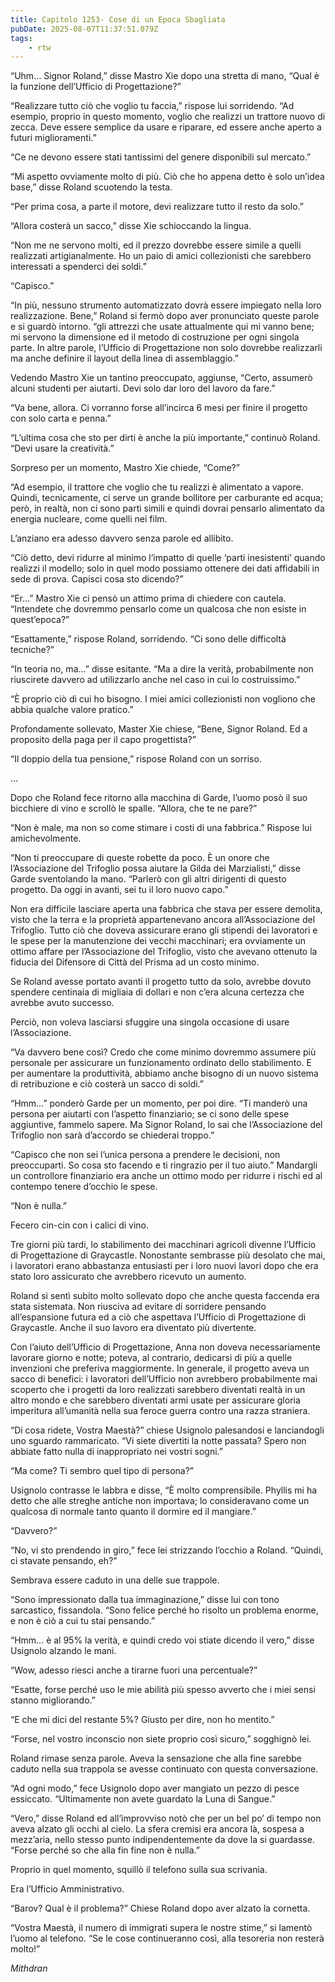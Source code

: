 ```yaml
---
title: Capitolo 1253- Cose di un Epoca Sbagliata
pubDate: 2025-08-07T11:37:51.079Z
tags:
    - rtw
---
```



“Uhm… Signor Roland,” disse Mastro Xie dopo una stretta di mano, “Qual è la funzione dell’Ufficio di Progettazione?”


“Realizzare tutto ciò che voglio tu faccia,” rispose lui sorridendo. “Ad esempio, proprio in questo momento, voglio che realizzi un trattore nuovo di zecca. Deve essere semplice da usare e riparare, ed essere anche aperto a futuri miglioramenti.”


“Ce ne devono essere stati tantissimi del genere disponibili sul mercato.”


“Mi aspetto ovviamente molto di più. Ciò che ho appena detto è solo un’idea base,” disse Roland scuotendo la testa.


“Per prima cosa, a parte il motore, devi realizzare tutto il resto da solo.”


“Allora costerà un sacco,” disse Xie schioccando la lingua.


“Non me ne servono molti, ed il prezzo dovrebbe essere simile a quelli realizzati artigianalmente. Ho un paio di amici collezionisti che sarebbero interessati a spenderci dei soldi.”


“Capisco.”


“In più, nessuno strumento automatizzato dovrà essere impiegato nella loro realizzazione. Bene,” Roland si fermò dopo aver pronunciato queste parole e si guardò intorno. “gli attrezzi che usate attualmente qui mi vanno bene; mi servono la dimensione ed il metodo di costruzione per ogni singola parte. In altre parole, l’Ufficio di Progettazione non solo dovrebbe realizzarli ma anche definire il layout della linea di assemblaggio.”


Vedendo Mastro Xie un tantino preoccupato, aggiunse, “Certo, assumerò alcuni studenti per aiutarti. Devi solo dar loro del lavoro da fare.”


“Va bene, allora. Ci vorranno forse all’incirca 6 mesi per finire il progetto con solo carta e penna.”


“L’ultima cosa che sto per dirti è anche la più importante,” continuò Roland. “Devi usare la creatività.”


Sorpreso per un momento, Mastro Xie chiede, “Come?”


“Ad esempio, il trattore che voglio che tu realizzi è alimentato a vapore. Quindi, tecnicamente, ci serve un grande bollitore per carburante ed acqua; però, in realtà, non ci sono parti simili e quindi dovrai pensarlo alimentato da energia nucleare, come quelli nei film.


L’anziano era adesso davvero senza parole ed allibito.


“Ciò detto, devi ridurre al minimo l’impatto di quelle ‘parti inesistenti’ quando realizzi il modello; solo in quel modo possiamo ottenere dei dati affidabili in sede di prova. Capisci cosa sto dicendo?”


“Er…” Mastro Xie ci pensò un attimo prima di chiedere con cautela. “Intendete che dovremmo pensarlo come un qualcosa che non esiste in quest’epoca?”


“Esattamente,” rispose Roland, sorridendo. “Ci sono delle difficoltà tecniche?”


“In teoria no, ma…” disse esitante. “Ma a dire la verità, probabilmente non riuscirete davvero ad utilizzarlo anche nel caso in cui lo costruissimo.”


“È proprio ciò di cui ho bisogno. I miei amici collezionisti non vogliono che abbia qualche valore pratico.”


Profondamente sollevato, Master Xie chiese, “Bene, Signor Roland. Ed a proposito della paga per il capo progettista?”


“Il doppio della tua pensione,” rispose Roland con un sorriso.


…


Dopo che Roland fece ritorno alla macchina di Garde, l’uomo posò il suo bicchiere di vino e scrollò le spalle. “Allora, che te ne pare?”


“Non è male, ma non so come stimare i costi di una fabbrica.” Rispose lui amichevolmente.


“Non ti preoccupare di queste robette da poco. È un onore che l’Associazione del Trifoglio possa aiutare la Gilda dei Marzialisti,” disse Garde sventolando la mano. “Parlerò con gli altri dirigenti di questo progetto. Da oggi in avanti, sei tu il loro nuovo capo.”


Non era difficile lasciare aperta una fabbrica che stava per essere demolita, visto che la terra e la proprietà appartenevano ancora all’Associazione del Trifoglio. Tutto ciò che doveva assicurare erano gli stipendi dei lavoratori e le spese per la manutenzione dei vecchi macchinari; era ovviamente un ottimo affare per l’Associazione del Trifoglio, visto che avevano ottenuto la fiducia del Difensore di Città del Prisma ad un costo minimo.


Se Roland avesse portato avanti il progetto tutto da solo, avrebbe dovuto spendere centinaia di migliaia di dollari e non c’era alcuna certezza che avrebbe avuto successo.


Perciò, non voleva lasciarsi sfuggire una singola occasione di usare l’Associazione.


“Va davvero bene così? Credo che come minimo dovremmo assumere più personale per assicurare un funzionamento ordinato dello stabilimento. E per aumentare la produttività, abbiamo anche bisogno di un nuovo sistema di retribuzione e ciò costerà un sacco di soldi.”


“Hmm…” ponderò Garde per un momento, per poi dire. “Ti manderò una persona per aiutarti con l’aspetto finanziario; se ci sono delle spese aggiuntive, fammelo sapere. Ma Signor Roland, lo sai che l’Associazione del Trifoglio non sarà d’accordo se chiederai troppo.”


“Capisco che non sei l’unica persona a prendere le decisioni, non preoccuparti. So cosa sto facendo e ti ringrazio per il tuo aiuto.” Mandargli un controllore finanziario era anche un ottimo modo per ridurre i rischi ed al contempo tenere d’occhio le spese.


“Non è nulla.”


Fecero cin-cin con i calici di vino.


Tre giorni più tardi, lo stabilimento dei macchinari agricoli divenne l’Ufficio di Progettazione di Graycastle. Nonostante sembrasse più desolato che mai, i lavoratori erano abbastanza entusiasti per i loro nuovi lavori dopo che era stato loro assicurato che avrebbero ricevuto un aumento.


Roland si sentì subito molto sollevato dopo che anche questa faccenda era stata sistemata. Non riusciva ad evitare di sorridere pensando all’espansione futura ed a ciò che aspettava l’Ufficio di Progettazione di Graycastle. Anche il suo lavoro era diventato più divertente.


Con l’aiuto dell’Ufficio di Progettazione, Anna non doveva necessariamente lavorare giorno e notte; poteva, al contrario, dedicarsi di più a quelle invenzioni che preferiva maggiormente. In generale, il progetto aveva un sacco di benefici: i lavoratori dell’Ufficio non avrebbero probabilmente mai scoperto che i progetti da loro realizzati sarebbero diventati realtà in un altro mondo e che sarebbero diventati armi usate per assicurare gloria imperitura all’umanità nella sua feroce guerra contro una razza straniera.


“Di cosa ridete, Vostra Maestà?” chiese Usignolo palesandosi e lanciandogli uno sguardo rammaricato. “Vi siete divertiti la notte passata? Spero non abbiate fatto nulla di inappropriato nei vostri sogni.”


“Ma come? Ti sembro quel tipo di persona?”


Usignolo contrasse le labbra e disse, “È molto comprensibile. Phyllis mi ha detto che alle streghe antiche non importava; lo consideravano come un qualcosa di normale tanto quanto il dormire ed il mangiare.”


“Davvero?”


“No, vi sto prendendo in giro,” fece lei strizzando l’occhio a Roland. “Quindi, ci stavate pensando, eh?”


Sembrava essere caduto in una delle sue trappole.


“Sono impressionato dalla tua immaginazione,” disse lui con tono sarcastico, fissandola. “Sono felice perché ho risolto un problema enorme, e non è ciò a cui tu stai pensando.”


“Hmm… è al 95% la verità, e quindi credo voi stiate dicendo il vero,” disse Usignolo alzando le mani.


“Wow, adesso riesci anche a tirarne fuori una percentuale?”


“Esatte, forse perché uso le mie abilità più spesso avverto che i miei sensi stanno migliorando.”


“E che mi dici del restante 5%? Giusto per dire, non ho mentito.”


“Forse, nel vostro inconscio non siete proprio così sicuro,” sogghignò lei.


Roland rimase senza parole. Aveva la sensazione che alla fine sarebbe caduto nella sua trappola se avesse continuato con questa conversazione.


“Ad ogni modo,” fece Usignolo dopo aver mangiato un pezzo di pesce essiccato. “Ultimamente non avete guardato la Luna di Sangue.”


“Vero,” disse Roland ed all’improvviso notò che per un bel po’ di tempo non aveva alzato gli occhi al cielo. La sfera cremisi era ancora là, sospesa a mezz’aria, nello stesso punto indipendentemente da dove la si guardasse. “Forse perché so che alla fin fine non è nulla.”


Proprio in quel momento, squillò il telefono sulla sua scrivania.


Era l’Ufficio Amministrativo.


“Barov? Qual è il problema?” Chiese Roland dopo aver alzato la cornetta.


“Vostra Maestà, il numero di immigrati supera le nostre stime,” si lamentò l’uomo al telefono. “Se le cose continueranno così, alla tesoreria non resterà molto!”






<em>Mithdran </em>
                                


                                



